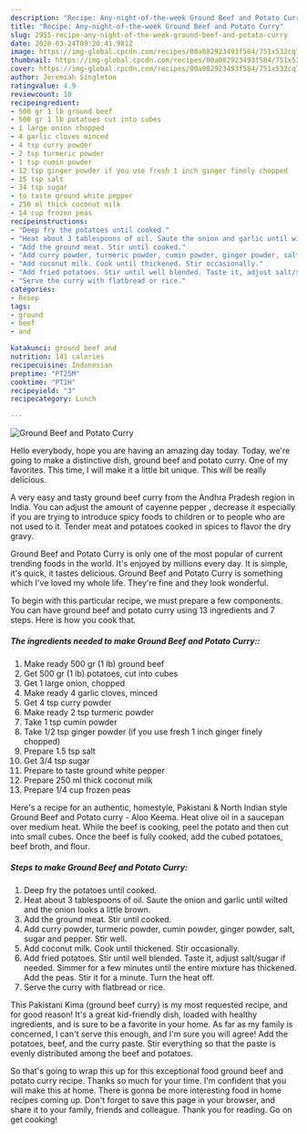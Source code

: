 ```yaml
---
description: "Recipe: Any-night-of-the-week Ground Beef and Potato Curry"
title: "Recipe: Any-night-of-the-week Ground Beef and Potato Curry"
slug: 2955-recipe-any-night-of-the-week-ground-beef-and-potato-curry
date: 2020-03-24T09:20:41.981Z
image: https://img-global.cpcdn.com/recipes/00a082923493f584/751x532cq70/ground-beef-and-potato-curry-recipe-main-photo.jpg
thumbnail: https://img-global.cpcdn.com/recipes/00a082923493f584/751x532cq70/ground-beef-and-potato-curry-recipe-main-photo.jpg
cover: https://img-global.cpcdn.com/recipes/00a082923493f584/751x532cq70/ground-beef-and-potato-curry-recipe-main-photo.jpg
author: Jeremiah Singleton
ratingvalue: 4.9
reviewcount: 10
recipeingredient:
- 500 gr 1 lb ground beef
- 500 gr 1 lb potatoes cut into cubes
- 1 large onion chopped
- 4 garlic cloves minced
- 4 tsp curry powder
- 2 tsp turmeric powder
- 1 tsp cumin powder
- 12 tsp ginger powder if you use fresh 1 inch ginger finely chopped
- 15 tsp salt
- 34 tsp sugar
- to taste ground white pepper
- 250 ml thick coconut milk
- 14 cup frozen peas
recipeinstructions:
- "Deep fry the potatoes until cooked."
- "Heat about 3 tablespoons of oil. Saute the onion and garlic until wilted and the onion looks a little brown."
- "Add the ground meat. Stir until cooked."
- "Add curry powder, turmeric powder, cumin powder, ginger powder, salt, sugar and pepper. Stir well."
- "Add coconut milk. Cook until thickened. Stir occasionally."
- "Add fried potatoes. Stir until well blended. Taste it, adjust salt/sugar if needed. Simmer for a few minutes until the entire mixture has thickened.  Add the peas. Stir it for a minute. Turn the heat off."
- "Serve the curry with flatbread or rice."
categories:
- Resep
tags:
- ground
- beef
- and

katakunci: ground beef and
nutrition: 141 calories
recipecuisine: Indonesian
preptime: "PT25M"
cooktime: "PT1H"
recipeyield: "3"
recipecategory: Lunch

---
```



![Ground Beef and Potato Curry](https://img-global.cpcdn.com/recipes/00a082923493f584/751x532cq70/ground-beef-and-potato-curry-recipe-main-photo.jpg)

Hello everybody, hope you are having an amazing day today. Today, we're going to make a distinctive dish, ground beef and potato curry. One of my favorites. This time, I will make it a little bit unique. This will be really delicious.

A very easy and tasty ground beef curry from the Andhra Pradesh region in India. You can adjust the amount of cayenne pepper , decrease it especially if you are trying to introduce spicy foods to children or to people who are not used to it. Tender meat and potatoes cooked in spices to flavor the dry gravy.

Ground Beef and Potato Curry is only one of the most popular of current trending foods in the world. It's enjoyed by millions every day. It is simple, it's quick, it tastes delicious. Ground Beef and Potato Curry is something which I've loved my whole life. They're fine and they look wonderful.


To begin with this particular recipe, we must prepare a few components. You can have ground beef and potato curry using 13 ingredients and 7 steps. Here is how you cook that.

##### The ingredients needed to make Ground Beef and Potato Curry::

1. Make ready 500 gr (1 lb) ground beef
1. Get 500 gr (1 lb) potatoes, cut into cubes
1. Get 1 large onion, chopped
1. Make ready 4 garlic cloves, minced
1. Get 4 tsp curry powder
1. Make ready 2 tsp turmeric powder
1. Take 1 tsp cumin powder
1. Take 1/2 tsp ginger powder (if you use fresh 1 inch ginger finely chopped)
1. Prepare 1.5 tsp salt
1. Get 3/4 tsp sugar
1. Prepare to taste ground white pepper
1. Prepare 250 ml thick coconut milk
1. Prepare 1/4 cup frozen peas


Here&#39;s a recipe for an authentic, homestyle, Pakistani &amp; North Indian style Ground Beef and Potato curry - Aloo Keema. Heat olive oil in a saucepan over medium heat. While the beef is cooking, peel the potato and then cut into small cubes. Once the beef is fully cooked, add the cubed potatoes, beef broth, and flour. 

##### Steps to make Ground Beef and Potato Curry:

1. Deep fry the potatoes until cooked.
1. Heat about 3 tablespoons of oil. Saute the onion and garlic until wilted and the onion looks a little brown.
1. Add the ground meat. Stir until cooked.
1. Add curry powder, turmeric powder, cumin powder, ginger powder, salt, sugar and pepper. Stir well.
1. Add coconut milk. Cook until thickened. Stir occasionally.
1. Add fried potatoes. Stir until well blended. Taste it, adjust salt/sugar if needed. Simmer for a few minutes until the entire mixture has thickened. 
Add the peas. Stir it for a minute. Turn the heat off.
1. Serve the curry with flatbread or rice.


This Pakistani Kima (ground beef curry) is my most requested recipe, and for good reason! It&#39;s a great kid-friendly dish, loaded with healthy ingredients, and is sure to be a favorite in your home. As far as my family is concerned, I can&#39;t serve this enough, and I&#39;m sure you will agree! Add the potatoes, beef, and the curry paste. Stir everything so that the paste is evenly distributed among the beef and potatoes. 

So that's going to wrap this up for this exceptional food ground beef and potato curry recipe. Thanks so much for your time. I'm confident that you will make this at home. There is gonna be more interesting food in home recipes coming up. Don't forget to save this page in your browser, and share it to your family, friends and colleague. Thank you for reading. Go on get cooking!

